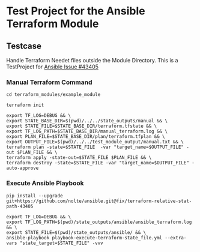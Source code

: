 # Test Project for the Ansible Terraform Module

## Testcase

  Handle Terraform Needet files outside the Module Directory.
  This is a TestProject for [Ansible Issue #43405](https://github.com/ansible/ansible/issues/43405)

### Manual Terraform Command

 ```
 cd terraform_modules/example_module

 terraform init

 export TF_LOG=DEBUG && \
 export STATE_BASE_DIR=$(pwd)/../../state_outputs/manual && \
 export STATE_FILE=$STATE_BASE_DIR/terraform.tfstate && \
 export TF_LOG_PATH=$STATE_BASE_DIR/manual_terraform.log && \
 export PLAN_FILE=$STATE_BASE_DIR/plan/terraform.tfplan && \
 export OUTPUT_FILE=$(pwd)/../../test_module_output/manual.txt && \
 terraform plan -state=$STATE_FILE  -var "target_name=$OUTPUT_FILE" -out $PLAN_FILE && \
 terraform apply -state-out=$STATE_FILE $PLAN_FILE && \
 terraform destroy -state=$STATE_FILE -var "target_name=$OUTPUT_FILE" -auto-approve

 ```

### Execute Ansible Playbook

```
pip install --upgrade git+https://github.com/nolte/ansible.git@fix/terraform-relative-stat-path-43405
```

```
export TF_LOG=DEBUG && \
export TF_LOG_PATH=$(pwd)/state_outputs/ansible/ansible_terraform.log && \
export STATE_FILE=$(pwd)/state_outputs/ansible/ && \
ansible-playbook playbook-execute-terraform-state_file.yml --extra-vars "state_target=$STATE_FILE" -vvv
```

